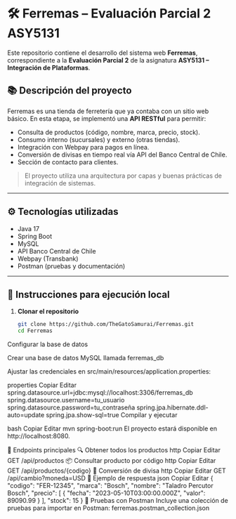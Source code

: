 # 🛠️ Ferremas – Evaluación Parcial 2 ASY5131

Este repositorio contiene el desarrollo del sistema web **Ferremas**, correspondiente a la **Evaluación Parcial 2** de la asignatura **ASY5131 – Integración de Plataformas**.

## 📚 Descripción del proyecto

Ferremas es una tienda de ferretería que ya contaba con un sitio web básico. En esta etapa, se implementó una **API RESTful** para permitir:

- Consulta de productos (código, nombre, marca, precio, stock).
- Consumo interno (sucursales) y externo (otras tiendas).
- Integración con Webpay para pagos en línea.
- Conversión de divisas en tiempo real vía API del Banco Central de Chile.
- Sección de contacto para clientes.

> El proyecto utiliza una arquitectura por capas y buenas prácticas de integración de sistemas.

---

## ⚙️ Tecnologías utilizadas

- Java 17
- Spring Boot
- MySQL
- API Banco Central de Chile
- Webpay (Transbank)
- Postman (pruebas y documentación)

---

## 🚀 Instrucciones para ejecución local

1. **Clonar el repositorio**
   ```bash
   git clone https://github.com/TheGatoSamurai/Ferremas.git
   cd Ferremas
Configurar la base de datos

Crear una base de datos MySQL llamada ferremas_db

Ajustar las credenciales en src/main/resources/application.properties:

properties
Copiar
Editar
spring.datasource.url=jdbc:mysql://localhost:3306/ferremas_db
spring.datasource.username=tu_usuario
spring.datasource.password=tu_contraseña
spring.jpa.hibernate.ddl-auto=update
spring.jpa.show-sql=true
Compilar y ejecutar

bash
Copiar
Editar
mvn spring-boot:run
El proyecto estará disponible en http://localhost:8080.

📡 Endpoints principales
🔍 Obtener todos los productos
http
Copiar
Editar
GET /api/productos
📦 Consultar producto por código
http
Copiar
Editar
GET /api/productos/{codigo}
💱 Conversión de divisa
http
Copiar
Editar
GET /api/cambio?moneda=USD
📑 Ejemplo de respuesta
json
Copiar
Editar
{
  "codigo": "FER-12345",
  "marca": "Bosch",
  "nombre": "Taladro Percutor Bosch",
  "precio": [
    {
      "fecha": "2023-05-10T03:00:00.000Z",
      "valor": 89090.99
    }
  ],
  "stock": 15
}
🧪 Pruebas con Postman
Incluye una colección de pruebas para importar en Postman:
ferremas.postman_collection.json
